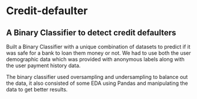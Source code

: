 # Credit-defaulter

## A Binary Classifier to detect credit defaulters

Built a Binary Classifier with a unique combination of datasets to predict if it was safe for a bank to loan them money or not. We had to use both the user demographic data which was provided with anonymous labels along with the user payment history data. 

The binary classifier used oversampling and undersampling to balance out the data, it also consisted of some EDA using Pandas and manipulating the data to get better results. 
